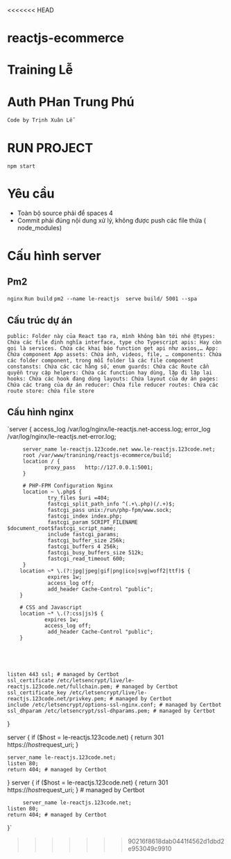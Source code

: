 <<<<<<< HEAD
# reactjs-ecommerce
Training Lễ
=======
# Auth PHan Trung Phú
 `Code by Trịnh Xuân Lễ`
# RUN PROJECT
 `npm start`

# Yêu cầu
- Toàn bộ source phải để spaces 4
- Commit phải đúng nội dung xử lý, không được push các file thừa  ( node_modules)

# Cấu hình server

## Pm2
`nginx`
`Run build`
`pm2 --name le-reactjs  serve build/ 5001 --spa`

## Cấu trúc dự án
`
public: Folder này của React tạo ra, mình không bàn tới nhé
@types: Chứa các file định nghĩa interface, type cho Typescript
apis: Hay còn gọi là services. Chứa các khai báo function get api như axios,…
App: Chứa component App
assets: Chứa ảnh, videos, file, …
components: Chứa các folder component, trong mỗi folder là các file component
constansts: Chứa các các hằng số, enum
guards: Chứa các Route cần quyền truy cập
helpers: Chứa các function hay dùng, lặp đi lặp lại
hooks: Chứa các hook đang dùng
layouts: Chứa layout của dự án
pages: Chứa các trang của dự án
reducer: Chứa file reducer
routes: Chứa các route
store: chứa file store
`

## Cấu hình nginx
`server {
access_log /var/log/nginx/le-reactjs.net-access.log;
error_log /var/log/nginx/le-reactjs.net-error.log;

         server_name le-reactjs.123code.net www.le-reactjs.123code.net;
         root /var/www/tranining/reactjs-ecommerce/build;
         location / {
                proxy_pass   http://127.0.0.1:5001;
         }

         # PHP-FPM Configuration Nginx
         location ~ \.php$ {
                 try_files $uri =404;
                 fastcgi_split_path_info ^(.+\.php)(/.+)$;
                 fastcgi_pass unix:/run/php-fpm/www.sock;
                 fastcgi_index index.php;
                 fastcgi_param SCRIPT_FILENAME $document_root$fastcgi_script_name;
                 include fastcgi_params;
                 fastcgi_buffer_size 256k;
                 fastcgi_buffers 4 256k;
                 fastcgi_busy_buffers_size 512k;
                 fastcgi_read_timeout 600;
         }
        location ~* \.(?:jpg|jpeg|gif|png|ico|svg|woff2|ttf)$ {
                 expires 1w;
                 access_log off;
                 add_header Cache-Control "public";
        }

        # CSS and Javascript
        location ~* \.(?:css|js)$ {
                expires 1w;
                access_log off;
                 add_header Cache-Control "public";
        }





    listen 443 ssl; # managed by Certbot
    ssl_certificate /etc/letsencrypt/live/le-reactjs.123code.net/fullchain.pem; # managed by Certbot
    ssl_certificate_key /etc/letsencrypt/live/le-reactjs.123code.net/privkey.pem; # managed by Certbot
    include /etc/letsencrypt/options-ssl-nginx.conf; # managed by Certbot
    ssl_dhparam /etc/letsencrypt/ssl-dhparams.pem; # managed by Certbot

}

server {
if ($host = le-reactjs.123code.net) {
return 301 https://$host$request_uri;
}

    server_name le-reactjs.123code.net;
    listen 80;
    return 404; # managed by Certbot
}
server {
if ($host = le-reactjs.123code.net) {
return 301 https://$host$request_uri;
} # managed by Certbot



         server_name le-reactjs.123code.net;
    listen 80;
    return 404; # managed by Certbot


}`

>>>>>>> 90216f8618dab0441f4562d1dbd2e953049c9910
